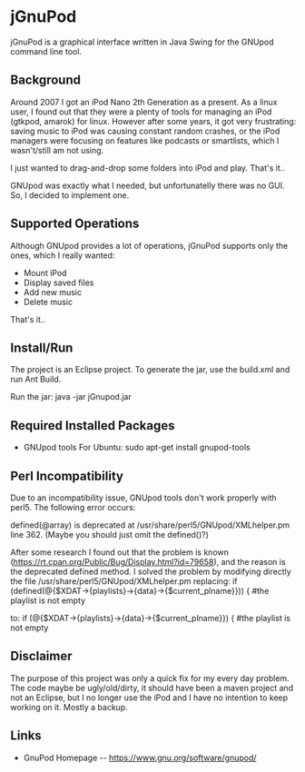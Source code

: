 jGnuPod
===============

jGnuPod is a graphical interface written in Java Swing for the GNUpod command line tool.


Background
-----
Around 2007 I got an iPod Nano 2th Generation as a present. As a linux user, I found out that they were a plenty of tools for managing an iPod (gtkpod, amarok) for linux. However after some years, it got very frustrating: saving music to iPod was causing constant random crashes, or the iPod managers were focusing on features like podcasts or smartlists, which I wasn't/still am not using.

I just wanted to drag-and-drop some folders into iPod and play. That's it..

GNUpod was exactly what I needed, but unfortunatelly there was no GUI. So, I decided to implement one.


Supported Operations
-----
Although GNUpod provides a lot of operations, jGnuPod supports only the ones, which I really wanted:
* Mount iPod
* Display saved files
* Add new music
* Delete music

That's it..

Install/Run
-----
The project is an Eclipse project. 
To generate the jar, use the build.xml and run Ant Build.

Run the jar:
java -jar jGnupod.jar



Required Installed Packages
-----
* GNUpod tools
For Ubuntu: sudo apt-get install gnupod-tools


Perl Incompatibility
-----
Due to an incompatibility issue, GNUpod tools don't work properly with perl5.
The following error occurs:

defined(@array) is deprecated at /usr/share/perl5/GNUpod/XMLhelper.pm line 362.
        (Maybe you should just omit the defined()?)

After some research I found out that the problem is known (https://rt.cpan.org/Public/Bug/Display.html?id=79658),
and the reason is the deprecated defined method. I solved the problem by modifying directly the file /usr/share/perl5/GNUpod/XMLhelper.pm
replacing:
    if (defined(@{$XDAT->{playlists}->{data}->{$current_plname}})) { #the playlist is not empty

to:
   if (@{$XDAT->{playlists}->{data}->{$current_plname}}) { #the playlist is not empty


Disclaimer
-----
The purpose of this project was only a quick fix for my every day problem. The code maybe be ugly/old/dirty, it should have been a maven project and not an Eclipse, but I no longer use the iPod and I have no intention to keep working on it. Mostly a backup.


Links
-----
* GnuPod Homepage -- https://www.gnu.org/software/gnupod/
